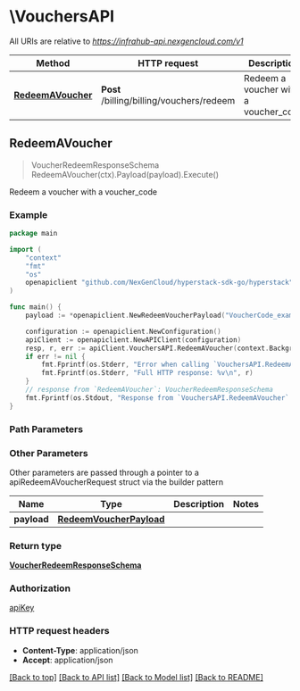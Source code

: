 # \VouchersAPI

All URIs are relative to *https://infrahub-api.nexgencloud.com/v1*

Method | HTTP request | Description
------------- | ------------- | -------------
[**RedeemAVoucher**](VouchersAPI.md#RedeemAVoucher) | **Post** /billing/billing/vouchers/redeem | Redeem a voucher with a voucher_code



## RedeemAVoucher

> VoucherRedeemResponseSchema RedeemAVoucher(ctx).Payload(payload).Execute()

Redeem a voucher with a voucher_code



### Example

```go
package main

import (
	"context"
	"fmt"
	"os"
	openapiclient "github.com/NexGenCloud/hyperstack-sdk-go/hyperstack"
)

func main() {
	payload := *openapiclient.NewRedeemVoucherPayload("VoucherCode_example") // RedeemVoucherPayload | 

	configuration := openapiclient.NewConfiguration()
	apiClient := openapiclient.NewAPIClient(configuration)
	resp, r, err := apiClient.VouchersAPI.RedeemAVoucher(context.Background()).Payload(payload).Execute()
	if err != nil {
		fmt.Fprintf(os.Stderr, "Error when calling `VouchersAPI.RedeemAVoucher``: %v\n", err)
		fmt.Fprintf(os.Stderr, "Full HTTP response: %v\n", r)
	}
	// response from `RedeemAVoucher`: VoucherRedeemResponseSchema
	fmt.Fprintf(os.Stdout, "Response from `VouchersAPI.RedeemAVoucher`: %v\n", resp)
}
```

### Path Parameters



### Other Parameters

Other parameters are passed through a pointer to a apiRedeemAVoucherRequest struct via the builder pattern


Name | Type | Description  | Notes
------------- | ------------- | ------------- | -------------
 **payload** | [**RedeemVoucherPayload**](RedeemVoucherPayload.md) |  | 

### Return type

[**VoucherRedeemResponseSchema**](VoucherRedeemResponseSchema.md)

### Authorization

[apiKey](../README.md#apiKey)

### HTTP request headers

- **Content-Type**: application/json
- **Accept**: application/json

[[Back to top]](#) [[Back to API list]](../README.md#documentation-for-api-endpoints)
[[Back to Model list]](../README.md#documentation-for-models)
[[Back to README]](../README.md)

